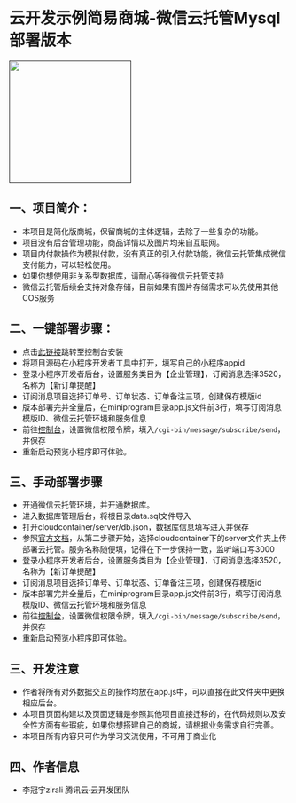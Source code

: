 # 云开发示例简易商城-微信云托管Mysql部署版本

[<img src="https://main.qcloudimg.com/raw/ffa781b63fdead4cac23470ad2eeb552.png" width="220px">]()

## 一、项目简介：
- 本项目是简化版商城，保留商城的主体逻辑，去除了一些复杂的功能。
- 项目没有后台管理功能，商品详情以及图片均来自互联网。
- 项目内付款操作为模拟付款，没有真正的引入付款功能，微信云托管集成微信支付能力，可以轻松使用。
- 如果你想使用非关系型数据库，请耐心等待微信云托管支持
- 微信云托管后续会支持对象存储，目前如果有图片存储需求可以先使用其他COS服务

## 二、一键部署步骤：
- 点击[此链接]()跳转至控制台安装
- 将项目源码在小程序开发者工具中打开，填写自己的小程序appid
- 登录小程序开发者后台，设置服务类目为【企业管理】，订阅消息选择3520，名称为【新订单提醒】
- 订阅消息项目选择订单号、订单状态、订单备注三项，创建保存模版id
- 版本部署完并全量后，在miniprogram目录app.js文件前3行，填写订阅消息模版ID、微信云托管环境和服务信息
- 前往[控制台](https://cloud.weixin.qq.com/cloudrun/openapi)，设置微信权限令牌，填入`/cgi-bin/message/subscribe/send`，并保存
- 重新启动预览小程序即可体验。

## 三、手动部署步骤
- 开通微信云托管环境，并开通数据库。
- 进入数据库管理后台，将根目录data.sql文件导入
- 打开cloudcontainer/server/db.json，数据库信息填写进入并保存
- 参照[官方文档](https://developers.weixin.qq.com/miniprogram/dev/wxcloudrun/src/basic/guide.html)，从第二步骤开始，选择cloudcontainer下的server文件夹上传部署云托管。服务名称随便填，记得在下一步保持一致，监听端口写3000
- 登录小程序开发者后台，设置服务类目为【企业管理】，订阅消息选择3520，名称为【新订单提醒】
- 订阅消息项目选择订单号、订单状态、订单备注三项，创建保存模版id
- 版本部署完并全量后，在miniprogram目录app.js文件前3行，填写订阅消息模版ID、微信云托管环境和服务信息
- 前往[控制台](https://cloud.weixin.qq.com/cloudrun/openapi)，设置微信权限令牌，填入`/cgi-bin/message/subscribe/send`，并保存
- 重新启动预览小程序即可体验。

## 三、开发注意
- 作者将所有对外数据交互的操作均放在app.js中，可以直接在此文件夹中更换相应后台。
- 本项目页面构建以及页面逻辑是参照其他项目直接迁移的，在代码规则以及安全性方面有些瑕疵，如果你想搭建自己的商城，请根据业务需求自行完善。
- 本项目所有内容只可作为学习交流使用，不可用于商业化

## 四、作者信息
- 李冠宇zirali 腾讯云·云开发团队
